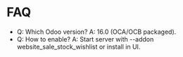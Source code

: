 # FAQ

- Q: Which Odoo version? A: 16.0 (OCA/OCB packaged).
- Q: How to enable? A: Start server with --addon website_sale_stock_wishlist or install in UI.
